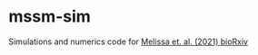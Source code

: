 # mssm-sim

Simulations and numerics code for [Melissa et. al. (2021) bioRxiv](https://www.biorxiv.org/content/10.1101/2021.06.28.450258v1)

